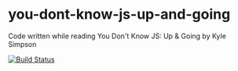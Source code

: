 # you-dont-know-js-up-and-going
Code written while reading You Don't Know JS: Up &amp; Going by Kyle Simpson

[![Build Status](https://travis-ci.org/zeljkofilipin/you-dont-know-js-up-and-going.svg?branch=master)](https://travis-ci.org/zeljkofilipin/you-dont-know-js-up-and-going)
